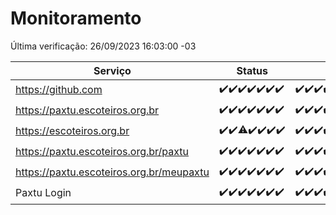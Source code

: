 # Monitoramento

Última verificação: 26/09/2023 16:03:00 -03

|Serviço|Status|Últimas 24h|
|---|---|---|
|https://github.com|<span title="2023-09-19: OK=24">✔️</span><span title="2023-09-20: OK=24">✔️</span><span title="2023-09-21: OK=24">✔️</span><span title="2023-09-22: OK=24">✔️</span><span title="2023-09-23: OK=24">✔️</span><span title="2023-09-24: OK=24">✔️</span><span title="2023-09-25: OK=19">✔️</span>|<span title="25/09/2023 16:03:00 -03 : 200">✔️</span><span title="25/09/2023 17:06:00 -03 : 200">✔️</span><span title="25/09/2023 18:03:00 -03 : 200">✔️</span><span title="25/09/2023 19:04:00 -03 : 200">✔️</span><span title="25/09/2023 20:04:00 -03 : 200">✔️</span><span title="25/09/2023 21:29:00 -03 : 200">✔️</span><span title="25/09/2023 22:41:00 -03 : 200">✔️</span><span title="25/09/2023 23:14:00 -03 : 200">✔️</span><span title="26/09/2023 00:06:00 -03 : 200">✔️</span><span title="26/09/2023 01:07:00 -03 : 200">✔️</span><span title="26/09/2023 02:04:00 -03 : 200">✔️</span><span title="26/09/2023 03:08:00 -03 : 200">✔️</span><span title="26/09/2023 04:05:00 -03 : 200">✔️</span><span title="26/09/2023 05:08:00 -03 : 200">✔️</span><span title="26/09/2023 06:06:00 -03 : 200">✔️</span><span title="26/09/2023 07:06:00 -03 : 200">✔️</span><span title="26/09/2023 08:03:00 -03 : 200">✔️</span><span title="26/09/2023 09:11:00 -03 : 200">✔️</span><span title="26/09/2023 10:09:00 -03 : 200">✔️</span><span title="26/09/2023 11:05:00 -03 : 200">✔️</span><span title="26/09/2023 12:06:00 -03 : 200">✔️</span><span title="26/09/2023 13:07:00 -03 : 200">✔️</span><span title="26/09/2023 14:04:00 -03 : 200">✔️</span><span title="26/09/2023 15:07:00 -03 : 200">✔️</span><span title="26/09/2023 16:03:00 -03 : 200">✔️</span>|
|https://paxtu.escoteiros.org.br|<span title="2023-09-19: OK=24">✔️</span><span title="2023-09-20: OK=24">✔️</span><span title="2023-09-21: OK=24">✔️</span><span title="2023-09-22: OK=24">✔️</span><span title="2023-09-23: OK=24">✔️</span><span title="2023-09-24: OK=24">✔️</span><span title="2023-09-25: OK=19">✔️</span>|<span title="25/09/2023 16:03:00 -03 : 200">✔️</span><span title="25/09/2023 17:06:00 -03 : 200">✔️</span><span title="25/09/2023 18:03:00 -03 : 200">✔️</span><span title="25/09/2023 19:04:00 -03 : 200">✔️</span><span title="25/09/2023 20:04:00 -03 : 200">✔️</span><span title="25/09/2023 21:29:00 -03 : 200">✔️</span><span title="25/09/2023 22:41:00 -03 : 200">✔️</span><span title="25/09/2023 23:14:00 -03 : 200">✔️</span><span title="26/09/2023 00:06:00 -03 : 200">✔️</span><span title="26/09/2023 01:07:00 -03 : 200">✔️</span><span title="26/09/2023 02:04:00 -03 : 200">✔️</span><span title="26/09/2023 03:08:00 -03 : 200">✔️</span><span title="26/09/2023 04:05:00 -03 : 200">✔️</span><span title="26/09/2023 05:08:00 -03 : 200">✔️</span><span title="26/09/2023 06:06:00 -03 : 200">✔️</span><span title="26/09/2023 07:06:00 -03 : 200">✔️</span><span title="26/09/2023 08:03:00 -03 : 200">✔️</span><span title="26/09/2023 09:11:00 -03 : 200">✔️</span><span title="26/09/2023 10:09:00 -03 : 200">✔️</span><span title="26/09/2023 11:05:00 -03 : 200">✔️</span><span title="26/09/2023 12:06:00 -03 : 200">✔️</span><span title="26/09/2023 13:07:00 -03 : 200">✔️</span><span title="26/09/2023 14:04:00 -03 : 200">✔️</span><span title="26/09/2023 15:07:00 -03 : 200">✔️</span><span title="26/09/2023 16:03:00 -03 : 200">✔️</span>|
|https://escoteiros.org.br|<span title="2023-09-19: OK=24">✔️</span><span title="2023-09-20: OK=24">✔️</span><span title="2023-09-21: OK=23, Falhas=1">⚠️</span><span title="2023-09-22: OK=24">✔️</span><span title="2023-09-23: OK=24">✔️</span><span title="2023-09-24: OK=24">✔️</span><span title="2023-09-25: OK=19">✔️</span>|<span title="25/09/2023 16:03:00 -03 : 200">✔️</span><span title="25/09/2023 17:06:00 -03 : 200">✔️</span><span title="25/09/2023 18:03:00 -03 : 200">✔️</span><span title="25/09/2023 19:04:00 -03 : 200">✔️</span><span title="25/09/2023 20:04:00 -03 : 200">✔️</span><span title="25/09/2023 21:29:00 -03 : 200">✔️</span><span title="25/09/2023 22:41:00 -03 : 200">✔️</span><span title="25/09/2023 23:14:00 -03 : 200">✔️</span><span title="26/09/2023 00:06:00 -03 : 200">✔️</span><span title="26/09/2023 01:07:00 -03 : 200">✔️</span><span title="26/09/2023 02:04:00 -03 : 200">✔️</span><span title="26/09/2023 03:08:00 -03 : 200">✔️</span><span title="26/09/2023 04:05:00 -03 : 200">✔️</span><span title="26/09/2023 05:08:00 -03 : 200">✔️</span><span title="26/09/2023 06:06:00 -03 : 0">❌</span><span title="26/09/2023 07:06:00 -03 : 200">✔️</span><span title="26/09/2023 08:03:00 -03 : 200">✔️</span><span title="26/09/2023 09:11:00 -03 : 200">✔️</span><span title="26/09/2023 10:09:00 -03 : 200">✔️</span><span title="26/09/2023 11:05:00 -03 : 200">✔️</span><span title="26/09/2023 12:06:00 -03 : 200">✔️</span><span title="26/09/2023 13:07:00 -03 : 200">✔️</span><span title="26/09/2023 14:04:00 -03 : 200">✔️</span><span title="26/09/2023 15:07:00 -03 : 200">✔️</span><span title="26/09/2023 16:03:00 -03 : 200">✔️</span>|
|https://paxtu.escoteiros.org.br/paxtu|<span title="2023-09-19: OK=24">✔️</span><span title="2023-09-20: OK=24">✔️</span><span title="2023-09-21: OK=24">✔️</span><span title="2023-09-22: OK=24">✔️</span><span title="2023-09-23: OK=24">✔️</span><span title="2023-09-24: OK=24">✔️</span><span title="2023-09-25: OK=19">✔️</span>|<span title="25/09/2023 16:03:00 -03 : 200">✔️</span><span title="25/09/2023 17:06:00 -03 : 200">✔️</span><span title="25/09/2023 18:03:00 -03 : 200">✔️</span><span title="25/09/2023 19:04:00 -03 : 200">✔️</span><span title="25/09/2023 20:04:00 -03 : 200">✔️</span><span title="25/09/2023 21:29:00 -03 : 200">✔️</span><span title="25/09/2023 22:41:00 -03 : 200">✔️</span><span title="25/09/2023 23:14:00 -03 : 200">✔️</span><span title="26/09/2023 00:06:00 -03 : 200">✔️</span><span title="26/09/2023 01:07:00 -03 : 200">✔️</span><span title="26/09/2023 02:04:00 -03 : 200">✔️</span><span title="26/09/2023 03:08:00 -03 : 200">✔️</span><span title="26/09/2023 04:05:00 -03 : 200">✔️</span><span title="26/09/2023 05:08:00 -03 : 200">✔️</span><span title="26/09/2023 06:06:00 -03 : 200">✔️</span><span title="26/09/2023 07:06:00 -03 : 200">✔️</span><span title="26/09/2023 08:03:00 -03 : 200">✔️</span><span title="26/09/2023 09:11:00 -03 : 200">✔️</span><span title="26/09/2023 10:09:00 -03 : 200">✔️</span><span title="26/09/2023 11:05:00 -03 : 200">✔️</span><span title="26/09/2023 12:06:00 -03 : 200">✔️</span><span title="26/09/2023 13:07:00 -03 : 200">✔️</span><span title="26/09/2023 14:04:00 -03 : 200">✔️</span><span title="26/09/2023 15:07:00 -03 : 200">✔️</span><span title="26/09/2023 16:03:00 -03 : 200">✔️</span>|
|https://paxtu.escoteiros.org.br/meupaxtu|<span title="2023-09-19: OK=24">✔️</span><span title="2023-09-20: OK=24">✔️</span><span title="2023-09-21: OK=24">✔️</span><span title="2023-09-22: OK=24">✔️</span><span title="2023-09-23: OK=24">✔️</span><span title="2023-09-24: OK=24">✔️</span><span title="2023-09-25: OK=19">✔️</span>|<span title="25/09/2023 16:03:00 -03 : 200">✔️</span><span title="25/09/2023 17:06:00 -03 : 200">✔️</span><span title="25/09/2023 18:03:00 -03 : 200">✔️</span><span title="25/09/2023 19:04:00 -03 : 200">✔️</span><span title="25/09/2023 20:04:00 -03 : 200">✔️</span><span title="25/09/2023 21:29:00 -03 : 200">✔️</span><span title="25/09/2023 22:41:00 -03 : 200">✔️</span><span title="25/09/2023 23:14:00 -03 : 200">✔️</span><span title="26/09/2023 00:06:00 -03 : 200">✔️</span><span title="26/09/2023 01:07:00 -03 : 200">✔️</span><span title="26/09/2023 02:04:00 -03 : 200">✔️</span><span title="26/09/2023 03:08:00 -03 : 200">✔️</span><span title="26/09/2023 04:05:00 -03 : 200">✔️</span><span title="26/09/2023 05:08:00 -03 : 200">✔️</span><span title="26/09/2023 06:06:00 -03 : 200">✔️</span><span title="26/09/2023 07:06:00 -03 : 200">✔️</span><span title="26/09/2023 08:03:00 -03 : 200">✔️</span><span title="26/09/2023 09:11:00 -03 : 200">✔️</span><span title="26/09/2023 10:09:00 -03 : 200">✔️</span><span title="26/09/2023 11:05:00 -03 : 200">✔️</span><span title="26/09/2023 12:06:00 -03 : 200">✔️</span><span title="26/09/2023 13:07:00 -03 : 200">✔️</span><span title="26/09/2023 14:04:00 -03 : 200">✔️</span><span title="26/09/2023 15:08:00 -03 : 200">✔️</span><span title="26/09/2023 16:03:00 -03 : 200">✔️</span>|
|Paxtu Login|<span title="2023-09-19: OK=24">✔️</span><span title="2023-09-20: OK=24">✔️</span><span title="2023-09-21: OK=24">✔️</span><span title="2023-09-22: OK=24">✔️</span><span title="2023-09-23: OK=24">✔️</span><span title="2023-09-24: OK=24">✔️</span><span title="2023-09-25: OK=19">✔️</span>|<span title="25/09/2023 16:03:00 -03 : 200">✔️</span><span title="25/09/2023 17:06:00 -03 : 200">✔️</span><span title="25/09/2023 18:03:00 -03 : 200">✔️</span><span title="25/09/2023 19:04:00 -03 : 200">✔️</span><span title="25/09/2023 20:04:00 -03 : 200">✔️</span><span title="25/09/2023 21:29:00 -03 : 200">✔️</span><span title="25/09/2023 22:41:00 -03 : 200">✔️</span><span title="25/09/2023 23:14:00 -03 : 200">✔️</span><span title="26/09/2023 00:06:00 -03 : 200">✔️</span><span title="26/09/2023 01:07:00 -03 : 200">✔️</span><span title="26/09/2023 02:04:00 -03 : 200">✔️</span><span title="26/09/2023 03:08:00 -03 : 200">✔️</span><span title="26/09/2023 04:05:00 -03 : 200">✔️</span><span title="26/09/2023 05:08:00 -03 : 200">✔️</span><span title="26/09/2023 06:06:00 -03 : 200">✔️</span><span title="26/09/2023 07:06:00 -03 : 200">✔️</span><span title="26/09/2023 08:03:00 -03 : 200">✔️</span><span title="26/09/2023 09:11:00 -03 : 200">✔️</span><span title="26/09/2023 10:09:00 -03 : 200">✔️</span><span title="26/09/2023 11:05:00 -03 : 200">✔️</span><span title="26/09/2023 12:06:00 -03 : 200">✔️</span><span title="26/09/2023 13:07:00 -03 : 200">✔️</span><span title="26/09/2023 14:04:00 -03 : 200">✔️</span><span title="26/09/2023 15:08:00 -03 : 200">✔️</span><span title="26/09/2023 16:03:00 -03 : 200">✔️</span>|

